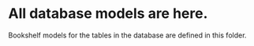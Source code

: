 # All database models are here.

Bookshelf models for the tables in the database are defined in this folder.
